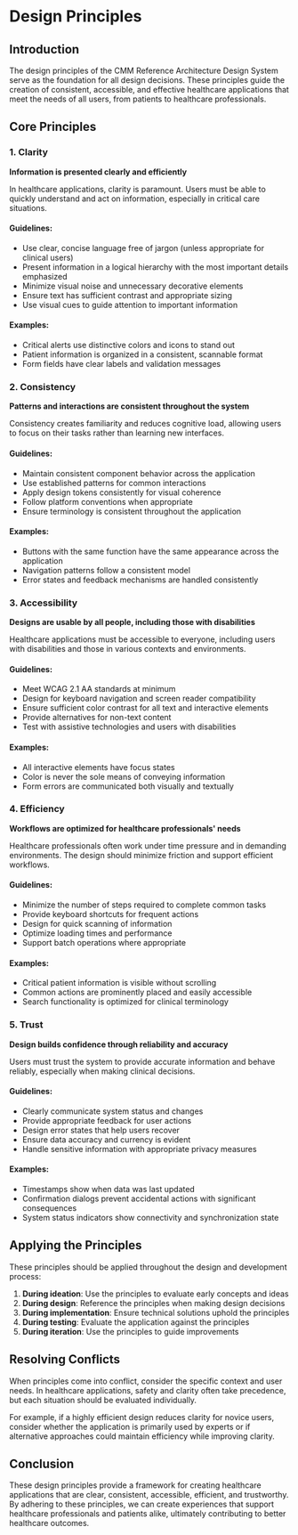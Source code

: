 # Design Principles

## Introduction

The design principles of the CMM Reference Architecture Design System serve as the foundation for all design decisions. These principles guide the creation of consistent, accessible, and effective healthcare applications that meet the needs of all users, from patients to healthcare professionals.

## Core Principles

### 1. Clarity

**Information is presented clearly and efficiently**

In healthcare applications, clarity is paramount. Users must be able to quickly understand and act on information, especially in critical care situations.

#### Guidelines:

- Use clear, concise language free of jargon (unless appropriate for clinical users)
- Present information in a logical hierarchy with the most important details emphasized
- Minimize visual noise and unnecessary decorative elements
- Ensure text has sufficient contrast and appropriate sizing
- Use visual cues to guide attention to important information

#### Examples:

- Critical alerts use distinctive colors and icons to stand out
- Patient information is organized in a consistent, scannable format
- Form fields have clear labels and validation messages

### 2. Consistency

**Patterns and interactions are consistent throughout the system**

Consistency creates familiarity and reduces cognitive load, allowing users to focus on their tasks rather than learning new interfaces.

#### Guidelines:

- Maintain consistent component behavior across the application
- Use established patterns for common interactions
- Apply design tokens consistently for visual coherence
- Follow platform conventions when appropriate
- Ensure terminology is consistent throughout the application

#### Examples:

- Buttons with the same function have the same appearance across the application
- Navigation patterns follow a consistent model
- Error states and feedback mechanisms are handled consistently

### 3. Accessibility

**Designs are usable by all people, including those with disabilities**

Healthcare applications must be accessible to everyone, including users with disabilities and those in various contexts and environments.

#### Guidelines:

- Meet WCAG 2.1 AA standards at minimum
- Design for keyboard navigation and screen reader compatibility
- Ensure sufficient color contrast for all text and interactive elements
- Provide alternatives for non-text content
- Test with assistive technologies and users with disabilities

#### Examples:

- All interactive elements have focus states
- Color is never the sole means of conveying information
- Form errors are communicated both visually and textually

### 4. Efficiency

**Workflows are optimized for healthcare professionals' needs**

Healthcare professionals often work under time pressure and in demanding environments. The design should minimize friction and support efficient workflows.

#### Guidelines:

- Minimize the number of steps required to complete common tasks
- Provide keyboard shortcuts for frequent actions
- Design for quick scanning of information
- Optimize loading times and performance
- Support batch operations where appropriate

#### Examples:

- Critical patient information is visible without scrolling
- Common actions are prominently placed and easily accessible
- Search functionality is optimized for clinical terminology

### 5. Trust

**Design builds confidence through reliability and accuracy**

Users must trust the system to provide accurate information and behave reliably, especially when making clinical decisions.

#### Guidelines:

- Clearly communicate system status and changes
- Provide appropriate feedback for user actions
- Design error states that help users recover
- Ensure data accuracy and currency is evident
- Handle sensitive information with appropriate privacy measures

#### Examples:

- Timestamps show when data was last updated
- Confirmation dialogs prevent accidental actions with significant consequences
- System status indicators show connectivity and synchronization state

## Applying the Principles

These principles should be applied throughout the design and development process:

1. **During ideation**: Use the principles to evaluate early concepts and ideas
2. **During design**: Reference the principles when making design decisions
3. **During implementation**: Ensure technical solutions uphold the principles
4. **During testing**: Evaluate the application against the principles
5. **During iteration**: Use the principles to guide improvements

## Resolving Conflicts

When principles come into conflict, consider the specific context and user needs. In healthcare applications, safety and clarity often take precedence, but each situation should be evaluated individually.

For example, if a highly efficient design reduces clarity for novice users, consider whether the application is primarily used by experts or if alternative approaches could maintain efficiency while improving clarity.

## Conclusion

These design principles provide a framework for creating healthcare applications that are clear, consistent, accessible, efficient, and trustworthy. By adhering to these principles, we can create experiences that support healthcare professionals and patients alike, ultimately contributing to better healthcare outcomes.
